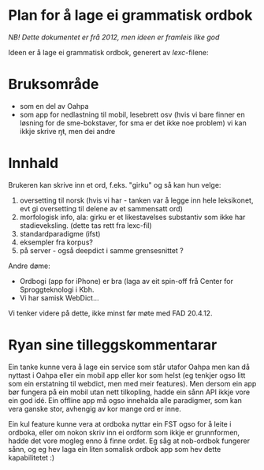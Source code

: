 
Plan for å lage ei grammatisk ordbok
===========
*NB! Dette dokumentet er frå 2012, men ideen er framleis like god*

Ideen er å lage ei grammatisk ordbok, generert av *lexc*-filene:



# Bruksområde
* som en del av Oahpa
* som app for nedlastning til mobil, lesebrett osv (hvis vi bare finner en løsning for de sme-bokstaver, for sma er det ikke noe problem) vi kan ikkje skrive ŋŧ, men dei andre


# Innhald


Brukeren kan skrive inn et ord, f.eks. "girku" og så kan hun velge:

1. oversetting til norsk (hvis vi har - tanken var å legge inn hele leksikonet, evt gi oversetting til delene av et sammensatt ord)
1. morfologisk info, ala: girku er et likestavelses substantiv som ikke har stadieveksling. (dette tas rett fra lexc-fil)
1. standardparadigme (ifst)
1. eksempler fra korpus?
1. på server - også deepdict i samme grensesnittet ?

Andre døme:

* Ordbogi (app for iPhone) er bra (laga av eit spin-off frå Center for Sproggteknologi i Kbh.
* Vi har samisk WebDict...


Vi tenker videre på dette, ikke minst før møte med FAD 20.4.12. 



# Ryan sine tilleggskommentarar


Ein tanke kunne vera å lage ein service som står utafor Oahpa men kan då nyttast i Oahpa eller ein mobil app eller kor som helst (eg tenkjer ogso litt som ein erstatning til webdict, men med meir features). Men dersom ein app bør fungera på ein mobil utan nett tilkopling, hadde ein sånn API ikkje vore ein god idé. Ein offline app må ogso innehalda alle paradigmer, som kan vera ganske stor, avhengig av kor mange ord er inne. 


Ein kul feature kunne vera at ordboka nyttar ein FST ogso for å leite i ordboka, eller om nokon skriv inn ei ordform som ikkje er grunnformen, hadde det vore mogleg enno å finne ordet. Eg såg at nob-ordbok fungerer sånn, og eg hev laga ein liten somalisk ordbok app som hev dette kapabilitetet :)




